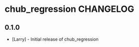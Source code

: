 chub_regression CHANGELOG
=========================

0.1.0
-----
- [Larry] - Initial release of chub_regression

